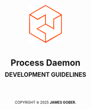 <div align="center">
    <img width="108xpx" src="../media/proc-rs-orange.svg" alt="High-Performance Process EcoSystem for Rust">
    <h1>
        <strong>Process Daemon</strong>
        <sup>
            <br>
            <sub>DEVELOPMENT GUIDELINES</sub>
            <br>
        </sup>
    </h1>
</div>






<!--
:: COPYRIGHT
============================================================================ -->
<div align="center">
  <br>
  <h2></h2>
  <sup>COPYRIGHT <small>&copy;</small> 2025 <strong>JAMES GOBER.</strong></sup>
</div>
